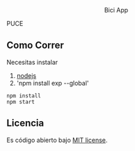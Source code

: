 <p align="center">Bici App</p>

PUCE

## Como Correr

Necesitas instalar
1. [nodejs](https://nodejs.org/es/)
2. 'npm install exp --global'

```
npm install
npm start
```
## Licencia

Es código abierto bajo [MIT license](https://opensource.org/licenses/MIT).
